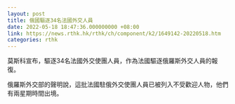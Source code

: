 ```yaml
---
layout: post
title: 俄國驅逐34名法國外交人員
date: 2022-05-18 18:47:36.000000000 +08:00
link: https://news.rthk.hk/rthk/ch/component/k2/1649142-20220518.htm
categories: rthk
---
```


莫斯科宣布，驅逐34名法國外交使團人員，作為法國驅逐俄羅斯外交人員的報復。

俄羅斯外交部的聲明說，這批法國駐俄外交使團人員已被列入不受歡迎人物，他們有兩星期時間出境。
